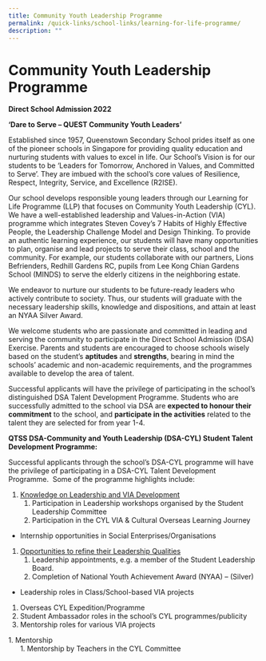```yaml
---
title: Community Youth Leadership Programme
permalink: /quick-links/school-links/learning-for-life-programme/
description: ""
---
```

Community Youth Leadership Programme
====================================

**Direct School Admission 2022**

**‘Dare to Serve – QUEST Community Youth Leaders’**

Established since 1957, Queenstown Secondary School prides itself as one of the pioneer schools in Singapore for providing quality education and nurturing students with values to excel in life. Our School’s Vision is for our students to be ‘Leaders for Tomorrow, Anchored in Values, and Committed to Serve’. They are imbued with the school’s core values of Resilience, Respect, Integrity, Service, and Excellence (R2ISE).

Our school develops responsible young leaders through our Learning for Life Programme (LLP) that focuses on Community Youth Leadership (CYL). We have a well-established leadership and Values-in-Action (VIA) programme which integrates Steven Covey’s 7 Habits of Highly Effective People, the Leadership Challenge Model and Design Thinking. To provide an authentic learning experience, our students will have many opportunities to plan, organise and lead projects to serve their class, school and the community. For example, our students collaborate with our partners, Lions Befrienders, Redhill Gardens RC, pupils from Lee Kong Chian Gardens School (MINDS) to serve the elderly citizens in the neighboring estate.

We endeavor to nurture our students to be future-ready leaders who actively contribute to society. Thus, our students will graduate with the necessary leadership skills, knowledge and dispositions, and attain at least an NYAA Silver Award.  

We welcome students who are passionate and committed in leading and serving the community to participate in the Direct School Admission (DSA) Exercise. Parents and students are encouraged to choose schools wisely based on the student’s **aptitudes** and **strengths**, bearing in mind the schools’ academic and non-academic requirements, and the programmes available to develop the area of talent.

Successful applicants will have the privilege of participating in the school’s distinguished DSA Talent Development Programme. Students who are successfully admitted to the school via DSA are **expected to honour their commitment** to the school, and **participate in the activities** related to the talent they are selected for from year 1-4.

**QTSS DSA-Community and Youth Leadership (DSA-CYL) Student Talent Development Programme:**

Successful applicants through the school’s DSA-CYL programme will have the privilege of participating in a DSA-CYL Talent Development Programme.  Some of the programme highlights include:     

1.  <u>Knowledge on Leadership and VIA Development</u>
    1.  Participation in Leadership workshops organised by the Student Leadership Committee
    2.  Participation in the CYL VIA & Cultural Overseas Learning Journey

*   Internship opportunities in Social Enterprises/Organisations

1.  <u>Opportunities to refine their Leadership Qualities</u>
    1.  Leadership appointments, e.g. a member of the Student Leadership Board.
    2.  Completion of National Youth Achievement Award (NYAA) – (Silver)

*   Leadership roles in Class/School-based VIA projects

1.  Overseas CYL Expedition/Programme
2.  Student Ambassador roles in the school’s CYL programmes/publicity
3.  Mentorship roles for various VIA projects

1\.  Mentorship<br>
    &nbsp;  &nbsp; &nbsp;  1.  Mentorship by Teachers in the CYL Committee